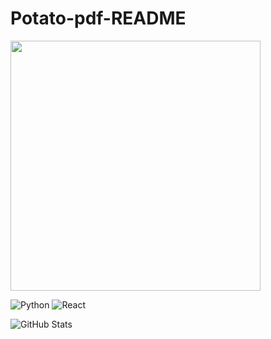 # Potato-pdf-README
<img src="https://media.giphy.com/media/qgQUggAC3Pfv687qPC/giphy.gif" width="400px"/>

![Python](https://img.shields.io/badge/Python-3776AB?style=for-the-badge&logo=python&logoColor=white)
![React](https://img.shields.io/badge/React-20232A?style=for-the-badge&logo=react&logoColor=61DAFB)

![GitHub Stats](https://github-readme-stats.vercel.app/api?username=Potato-pdf&show_icons=true&theme=radical)
